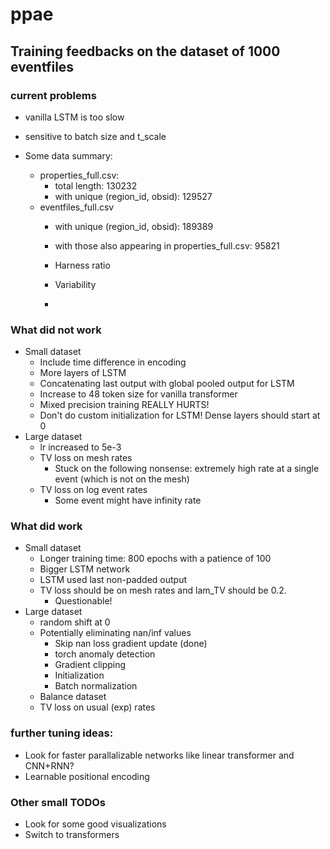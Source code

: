 # ppae

## Training feedbacks on the dataset of 1000 eventfiles
### current problems
- vanilla LSTM is too slow
- sensitive to batch size and t_scale

- Some data summary:
    - properties_full.csv: 
        - total length: 130232
        - with unique (region_id, obsid): 129527
    - eventfiles_full.csv
        - with unique (region_id, obsid): 189389
        - with those also appearing in properties_full.csv: 95821
        
        
        - Harness ratio
        - Variability
        - 

### What did not work
- Small dataset
    - Include time difference in encoding
    - More layers of LSTM
    - Concatenating last output with global pooled output for LSTM
    - Increase to 48 token size for vanilla transformer
    - Mixed precision training REALLY HURTS!
    - Don't do custom initialization for LSTM! Dense layers should start at 0
- Large dataset
    - lr increased to 5e-3
    - TV loss on mesh rates
        - Stuck on the following nonsense: extremely high rate at a single event (which is not on the mesh)
    - TV loss on log event rates
        - Some event might have infinity rate

### What did work
- Small dataset
    - Longer training time: 800 epochs with a patience of 100
    - Bigger LSTM network
    - LSTM used last non-padded output
    - TV loss should be on mesh rates and lam_TV should be 0.2.
        - Questionable!
- Large dataset
    - random shift at 0
    - Potentially eliminating nan/inf values
        - Skip nan loss gradient update (done)
        - torch anomaly detection
        - Gradient clipping
        - Initialization
        - Batch normalization
    - Balance dataset
    - TV loss on usual (exp) rates

### further tuning ideas:
- Look for faster parallalizable networks like linear transformer and CNN+RNN?
- Learnable positional encoding

### Other small TODOs
- Look for some good visualizations
- Switch to transformers